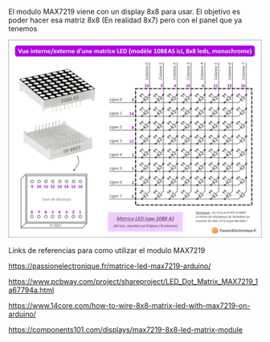 El modulo MAX7219 viene con un display 8x8 para usar. 
El objetivo es poder hacer esa matriz 8x8 (En realidad 8x7) pero con el panel que ya tenemos 

![Display8x8](docs/img/Led8x8_Connection.jpg)



Links de referencias para como utilizar el modulo MAX7219 

https://passionelectronique.fr/matrice-led-max7219-arduino/

https://www.pcbway.com/project/shareproject/LED_Dot_Matrix_MAX7219_1a67794a.html

https://www.14core.com/how-to-wire-8x8-matrix-led-with-max7219-on-arduino/

https://components101.com/displays/max7219-8x8-led-matrix-module